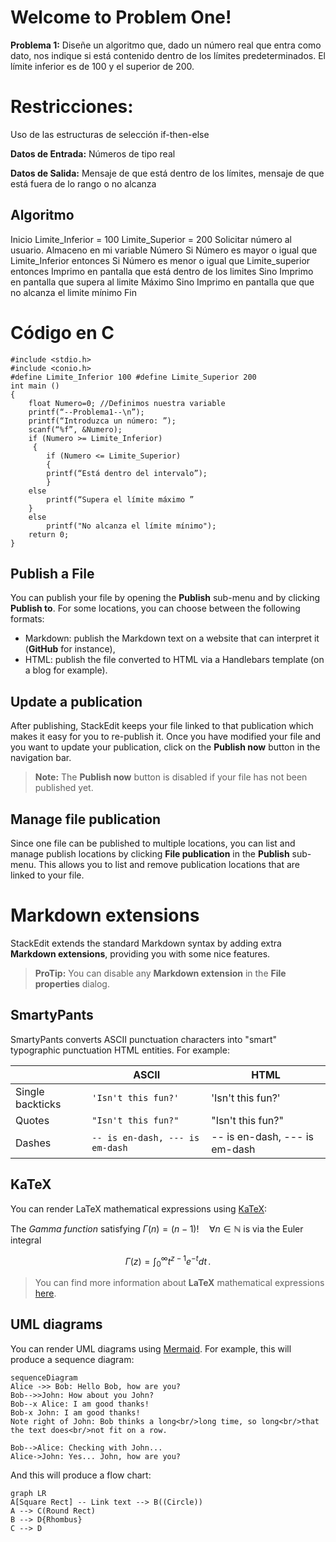 ﻿# Welcome to Problem One!

**Problema 1:** Diseñe un algoritmo que, dado un número real que entra como dato, nos indique si está contenido dentro de los límites predeterminados. El límite inferior es de 100 y el superior de 200.


# Restricciones: 

Uso de las estructuras de selección if-then-else


**Datos de Entrada:**
		Números de tipo real
		
**Datos de Salida:**
		Mensaje de que está dentro de los límites, mensaje de que está fuera de lo rango o no alcanza 
		
## Algoritmo
Inicio
	Limite_Inferior = 100
	Limite_Superior = 200
	Solicitar número al usuario.
	Almaceno en mi variable Número
	Si Número es mayor o igual que Limite_Inferior entonces
		Si Número es menor o igual que
		Limite_superior entonces
			Imprimo en pantalla que está dentro de 
			los limites
			Sino
			Imprimo en pantalla que supera al limite
			Máximo
			Sino
				Imprimo en pantalla que que no alcanza el 
				limite mínimo
				Fin

# Código en C

    #include <stdio.h>
    #include <conio.h>
    #define Limite_Inferior 100 #define Limite_Superior 200
	int main ()
	{
		float Numero=0; //Definimos nuestra variable 
		printf(“--Problema1--\n”); 
		printf(“Introduzca un número: ”);
		scanf(“%f”, &Numero);
		if (Numero >= Limite_Inferior)
		 {
			if (Numero <= Limite_Superior) 
			{
			printf(“Está dentro del intervalo”); 
			}
		else
			printf(“Supera el límite máximo ”
		}
		else
			printf("No alcanza el límite mínimo");
		return 0;
	}			


	
## Publish a File

You can publish your file by opening the **Publish** sub-menu and by clicking **Publish to**. For some locations, you can choose between the following formats:

- Markdown: publish the Markdown text on a website that can interpret it (**GitHub** for instance),
- HTML: publish the file converted to HTML via a Handlebars template (on a blog for example).

## Update a publication

After publishing, StackEdit keeps your file linked to that publication which makes it easy for you to re-publish it. Once you have modified your file and you want to update your publication, click on the **Publish now** button in the navigation bar.

> **Note:** The **Publish now** button is disabled if your file has not been published yet.

## Manage file publication

Since one file can be published to multiple locations, you can list and manage publish locations by clicking **File publication** in the **Publish** sub-menu. This allows you to list and remove publication locations that are linked to your file.


# Markdown extensions

StackEdit extends the standard Markdown syntax by adding extra **Markdown extensions**, providing you with some nice features.

> **ProTip:** You can disable any **Markdown extension** in the **File properties** dialog.


## SmartyPants

SmartyPants converts ASCII punctuation characters into "smart" typographic punctuation HTML entities. For example:

|                |ASCII                          |HTML                         |
|----------------|-------------------------------|-----------------------------|
|Single backticks|`'Isn't this fun?'`            |'Isn't this fun?'            |
|Quotes          |`"Isn't this fun?"`            |"Isn't this fun?"            |
|Dashes          |`-- is en-dash, --- is em-dash`|-- is en-dash, --- is em-dash|


## KaTeX

You can render LaTeX mathematical expressions using [KaTeX](https://khan.github.io/KaTeX/):

The *Gamma function* satisfying $\Gamma(n) = (n-1)!\quad\forall n\in\mathbb N$ is via the Euler integral

$$
\Gamma(z) = \int_0^\infty t^{z-1}e^{-t}dt\,.
$$

> You can find more information about **LaTeX** mathematical expressions [here](http://meta.math.stackexchange.com/questions/5020/mathjax-basic-tutorial-and-quick-reference).


## UML diagrams

You can render UML diagrams using [Mermaid](https://mermaidjs.github.io/). For example, this will produce a sequence diagram:

```mermaid
sequenceDiagram
Alice ->> Bob: Hello Bob, how are you?
Bob-->>John: How about you John?
Bob--x Alice: I am good thanks!
Bob-x John: I am good thanks!
Note right of John: Bob thinks a long<br/>long time, so long<br/>that the text does<br/>not fit on a row.

Bob-->Alice: Checking with John...
Alice->John: Yes... John, how are you?
```

And this will produce a flow chart:

```mermaid
graph LR
A[Square Rect] -- Link text --> B((Circle))
A --> C(Round Rect)
B --> D{Rhombus}
C --> D
```
